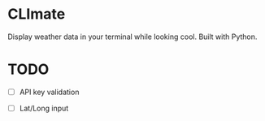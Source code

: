 # CLImate
Display weather data in your terminal while looking cool. Built with Python.

# TODO
- [ ] API key validation
- [ ] Lat/Long input

